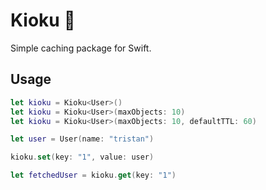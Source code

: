 # Kioku 📝

Simple caching package for Swift.

## Usage

```swift
let kioku = Kioku<User>()
let kioku = Kioku<User>(maxObjects: 10)
let kioku = Kioku<User>(maxObjects: 10, defaultTTL: 60)

let user = User(name: "tristan")

kioku.set(key: "1", value: user)

let fetchedUser = kioku.get(key: "1")
```

